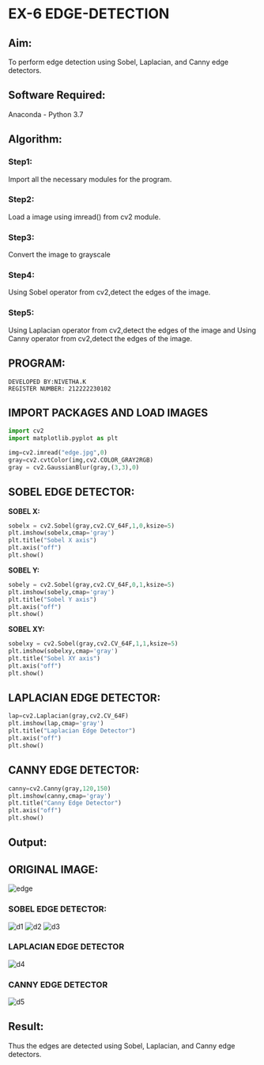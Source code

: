 # EX-6 EDGE-DETECTION
## Aim:
To perform edge detection using Sobel, Laplacian, and Canny edge detectors.

## Software Required:
Anaconda - Python 3.7

## Algorithm:
### Step1:
Import all the necessary modules for the program.
### Step2:
Load a image using imread() from cv2 module.
### Step3:
Convert the image to grayscale
### Step4:
Using Sobel operator from cv2,detect the edges of the image.
### Step5:
Using Laplacian operator from cv2,detect the edges of the image and Using Canny operator from cv2,detect the edges of the image.
## PROGRAM:
```
DEVELOPED BY:NIVETHA.K
REGISTER NUMBER: 212222230102
```
## IMPORT PACKAGES AND LOAD IMAGES
  ```python
import cv2
import matplotlib.pyplot as plt

img=cv2.imread("edge.jpg",0)
gray=cv2.cvtColor(img,cv2.COLOR_GRAY2RGB)
gray = cv2.GaussianBlur(gray,(3,3),0)
```
## SOBEL EDGE DETECTOR:
**SOBEL X:**
  ```python
  sobelx = cv2.Sobel(gray,cv2.CV_64F,1,0,ksize=5)
plt.imshow(sobelx,cmap='gray')
plt.title("Sobel X axis")
plt.axis("off")
plt.show()
```
**SOBEL Y:**
```python
sobely = cv2.Sobel(gray,cv2.CV_64F,0,1,ksize=5)
plt.imshow(sobely,cmap='gray')
plt.title("Sobel Y axis")
plt.axis("off")
plt.show()
```
**SOBEL XY:**
  ```python
  sobelxy = cv2.Sobel(gray,cv2.CV_64F,1,1,ksize=5)
plt.imshow(sobelxy,cmap='gray')
plt.title("Sobel XY axis")
plt.axis("off")
plt.show()
```
## LAPLACIAN EDGE DETECTOR:
```python
lap=cv2.Laplacian(gray,cv2.CV_64F)
plt.imshow(lap,cmap='gray')
plt.title("Laplacian Edge Detector")
plt.axis("off")
plt.show()
```
## CANNY EDGE DETECTOR:
```python
canny=cv2.Canny(gray,120,150)
plt.imshow(canny,cmap='gray')
plt.title("Canny Edge Detector")
plt.axis("off")
plt.show()
```
## Output:
## ORIGINAL IMAGE:
![edge](https://github.com/deepikasrinivasans/EDGE-DETECTION/assets/119393935/918b52c9-7b38-49ec-83a8-ce40b9a0495d)
### SOBEL EDGE DETECTOR:
![d1](https://github.com/deepikasrinivasans/EDGE-DETECTION/assets/119393935/9b9cddf5-2c94-44fe-927a-5d3e3eeee552)
![d2](https://github.com/deepikasrinivasans/EDGE-DETECTION/assets/119393935/e5b0318a-c102-4f90-a76d-4f61b9321035)
![d3](https://github.com/deepikasrinivasans/EDGE-DETECTION/assets/119393935/bc5ede85-aabf-4b7f-8b2f-191d78911b9e)
### LAPLACIAN EDGE DETECTOR
![d4](https://github.com/deepikasrinivasans/EDGE-DETECTION/assets/119393935/1e91aada-fe49-4789-8d4e-1f02e2fc0965)
### CANNY EDGE DETECTOR
![d5](https://github.com/deepikasrinivasans/EDGE-DETECTION/assets/119393935/c0df0b60-34b9-45bb-aec3-0a6e9380499b)
## Result:
Thus the edges are detected using Sobel, Laplacian, and Canny edge detectors.
